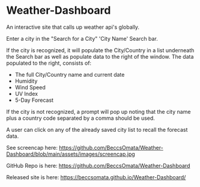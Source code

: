 # Weather-Dashboard
An interactive site that calls up weather api's globally.

Enter a city in the "Search for a City" 'City Name' Search bar.

If the city is recognized, it will populate the City/Country in a list underneath the Search bar as well as populate data to the right of the window. The data populated to the right, consists of:
 - The full City/Country name and current date
 - Humidity
 - Wind Speed
 - UV Index
 - 5-Day Forecast

If the city is not recognized, a prompt will pop up noting that the city name plus a country code separated by a comma should be used.

A user can click on any of the already saved city list to recall the forecast data.

See screencap here:
https://github.com/BeccsOmata/Weather-Dashboard/blob/main/assets/images/screencap.jpg

GitHub Repo is here:
https://github.com/BeccsOmata/Weather-Dashboard

Released site is here:
https://beccsomata.github.io/Weather-Dashboard/